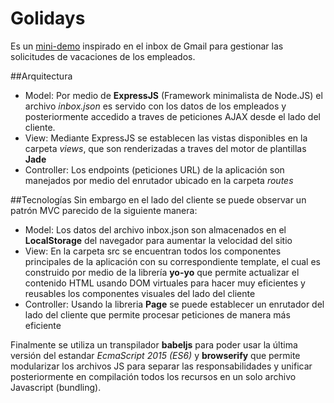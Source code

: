 # Golidays
  Es un [mini-demo](https://golidays.herokuapp.com) inspirado en el inbox de Gmail para gestionar las solicitudes de vacaciones de los empleados.
  
##Arquitectura
* Model: Por medio de **ExpressJS** (Framework minimalista de Node.JS) el archivo *inbox.json* es servido con los datos de los empleados y posteriormente accedido a traves de peticiones AJAX desde el lado del cliente.
* View: Mediante ExpressJS se establecen las vistas disponibles en la carpeta *views*, que son renderizadas a traves del motor de plantillas **Jade**
* Controller: Los endpoints (peticiones URL) de la aplicación son manejados por medio del enrutador ubicado en la carpeta *routes* 

##Tecnologías
 Sin embargo en el lado del cliente se puede observar un patrón MVC parecido de la siguiente manera:
 * Model: Los datos del archivo inbox.json son almacenados en el **LocalStorage** del navegador para aumentar la velocidad del sitio
 * View: En la carpeta src se encuentran todos los componentes principales de la aplicación con su correspondiente template, 
         el cual es construido por medio de la librería **yo-yo** que permite actualizar el contenido HTML usando DOM virtuales
         para hacer muy eficientes y reusables los componentes visuales del lado del cliente
 * Controller: Usando la libreria **Page** se puede establecer un enrutador del lado del cliente que permite procesar peticiones de manera
  más eficiente
  
Finalmente se utiliza un transpilador **babeljs** para poder usar la última versión del estandar *EcmaScript 2015 (ES6)* y **browserify** que permite modularizar los archivos JS para separar las responsabilidades y unificar posteriormente en compilación todos los recursos en un solo archivo Javascript (bundling). 
